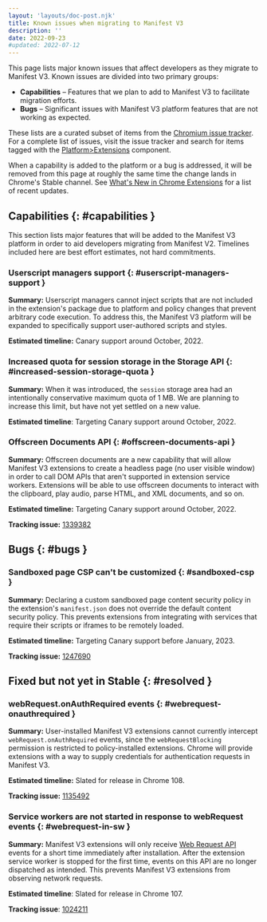 ```yaml
---
layout: 'layouts/doc-post.njk'
title: Known issues when migrating to Manifest V3
description: ''
date: 2022-09-23
#updated: 2022-07-12
---
```


This page lists major known issues that affect developers as they migrate to Manifest V3. Known issues are divided into two primary groups:

* **Capabilities** – Features that we plan to add to Manifest V3 to facilitate migration efforts.
* **Bugs** – Significant issues with Manifest V3 platform features that are not working as expected.

These lists are a curated subset of items from the [Chromium issue tracker][crbug]. For a complete list of issues, visit the issue tracker and search for items tagged with the [Platform>Extensions][crbug-crx] component.

When a capability is added to the platform or a bug is addressed, it will be removed from this page at roughly the same time the change lands in Chrome's Stable channel. See [What's New in Chrome Extensions][crx-whats-new] for a list of recent updates.

## Capabilities {: #capabilities }

This section lists major features that will be added to the Manifest V3 platform in order to aid developers migrating from Manifest V2. Timelines included here are best effort estimates, not hard commitments.

### Userscript managers support {: #userscript-managers-support }

**Summary:** Userscript managers cannot inject scripts that are not included in the extension's package due to platform and policy changes that prevent arbitrary code execution. To address this, the Manifest V3 platform will be expanded to specifically support user-authored scripts and styles.

**Estimated timeline:** Canary support around October, 2022.

### Increased quota for session storage in the Storage API {: #increased-session-storage-quota }

**Summary:** When it was introduced, the `session` storage area had an intentionally conservative maximum quota of 1 MB. We are planning to increase this limit, but have not yet settled on a new value.

**Estimated timeline**: Targeting Canary support around October, 2022.

### Offscreen Documents API {: #offscreen-documents-api }

**Summary:** Offscreen documents are a new capability that will allow Manifest V3 extensions to create a headless page (no user visible window) in order to call DOM APIs that aren't supported in extension service workers. Extensions will be able to use offscreen documents to interact with the clipboard, play audio, parse HTML, and XML documents, and so on.

**Estimated timeline:** Targeting Canary support around October, 2022.

**Tracking issue:** [1339382][]

## Bugs {: #bugs }

### Sandboxed page CSP can't be customized {: #sandboxed-csp }

**Summary:** Declaring a custom sandboxed page content security policy in the extension's `manifest.json` does not override the default content security policy. This prevents extensions from integrating with services that require their scripts or iframes to be remotely loaded.

**Estimated timeline:** Targeting Canary support before January, 2023.

**Tracking issue:** [1247690][]

## Fixed but not yet in Stable {: #resolved }

### webRequest.onAuthRequired events {: #webrequest-onauthrequired }

**Summary:** User-installed Manifest V3 extensions cannot currently intercept `webRequest.onAuthRequired` events, since the `webRequestBlocking` permission is restricted to policy-installed extensions. Chrome will provide extensions with a way to supply credentials for authentication requests in Manifest V3.

**Estimated timeline:** Slated for release in Chrome 108.

**Tracking issue:** [1135492][]

### Service workers are not started in response to webRequest events {: #webrequest-in-sw }

**Summary:** Manifest V3 extensions will only receive [Web Request API](/docs/extensions/reference/webRequest) events for a short time immediately after installation. After the extension service worker is stopped for the first time, events on this API are no longer dispatched as intended. This prevents Manifest V3 extensions from observing network requests.

**Estimated timeline**: Slated for release in Chrome 107.

**Tracking issue**: [1024211][]

[1024211]: https://bugs.chromium.org/p/chromium/issues/detail?id=1024211
[1135492]: https://bugs.chromium.org/p/chromium/issues/detail?id=1135492
[1247690]: https://bugs.chromium.org/p/chromium/issues/detail?id=1247690
[1339382]: https://bugs.chromium.org/p/chromium/issues/detail?id=1339382
[crbug-crx]: https://bugs.chromium.org/p/chromium/issues/list?q=component%3APlatform%3EExtensions
[crbug]: https://bugs.chromium.org/p/chromium/issues/list
[crx-whats-new]: /docs/extensions/whatsnew/
